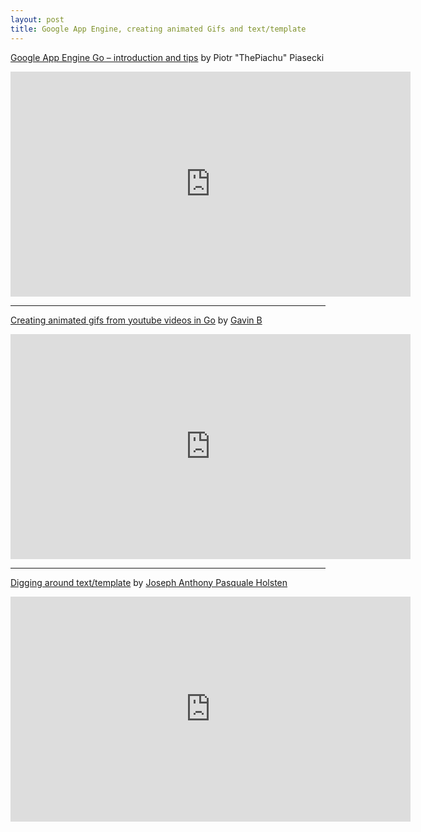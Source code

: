 ```yaml
---
layout: post
title: Google App Engine, creating animated Gifs and text/template
---
```


[Google App Engine Go – introduction and tips](http://goo.gl/wA10sc) by Piotr "TheP­iachu"­ Piasecki

<div>
  <iframe width="640" height="360" src="http://www.youtube.com/embed/9sTrCqeHP7E?rel=0&start=420&end=2580&autoplay=0" frameborder="0" allowfullscreen></iframe>
</div>

<hr/>

[Creating animated gifs from youtube videos in Go](http://goo.gl/4t47b9) by [Gavin B](https://github.com/javouhey)

<div>
  <iframe width="640" height="360" src="http://www.youtube.com/embed/9sTrCqeHP7E?rel=0&start=2640&end=5280&autoplay=0" frameborder="0" allowfullscreen></iframe>
</div>

<hr/>

[Digging around text/template](https://speakerdeck.com/josephholsten/template) by [Joseph Anthony Pasquale Holsten](https://github.com/josephholsten)

<div>
  <iframe width="640" height="360" src="http://www.youtube.com/embed/9sTrCqeHP7E?rel=0&start=5340&autoplay=0" frameborder="0" allowfullscreen></iframe>
</div>
